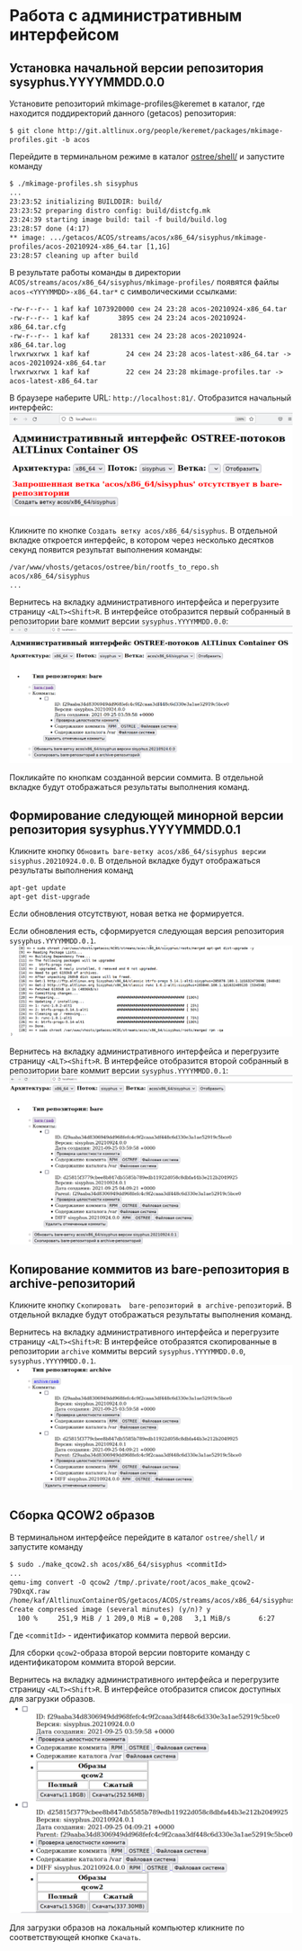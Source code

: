 # Работа с административным интерфейсом

## Установка начальной версии рeпозитория sysyphus.YYYYMMDD.0.0

Установите репозиторий mkimage-profiles@keremet в каталог, где находится поддиректорий данного (getacos) репозитория:
```
$ git clone http://git.altlinux.org/people/keremet/packages/mkimage-profiles.git -b acos
```

Перейдите в терминальном режиме в каталог [ostree/shell/](https://github.com/alt-cloud/getacos/tree/release_0.0.1/ostree/shell) и запустите команду
```
$ ./mkimage-profiles.sh sisyphus
...
23:23:52 initializing BUILDDIR: build/
23:23:52 preparing distro config: build/distcfg.mk
23:24:39 starting image build: tail -f build/build.log
23:28:57 done (4:17)
** image: .../getacos/ACOS/streams/acos/x86_64/sisyphus/mkimage-profiles/acos-20210924-x86_64.tar [1,1G]
23:28:57 cleaning up after build
```
В результате работы команды в директории `ACOS/streams/acos/x86_64/sisyphus/mkimage-profiles/`
появятся файлы  `acos-<YYYYMMDD>-x86_64.tar*` с символическими ссылками:
```
-rw-r--r-- 1 kaf kaf 1073920000 сен 24 23:28 acos-20210924-x86_64.tar
-rw-r--r-- 1 kaf kaf       3895 сен 24 23:24 acos-20210924-x86_64.tar.cfg
-rw-r--r-- 1 kaf kaf     281331 сен 24 23:28 acos-20210924-x86_64.tar.log
lrwxrwxrwx 1 kaf kaf         24 сен 24 23:28 acos-latest-x86_64.tar -> acos-20210924-x86_64.tar
lrwxrwxrwx 1 kaf kaf         22 сен 24 23:28 mkimage-profiles.tar -> acos-latest-x86_64.tar
```

В браузере наберите URL: `http://localhost:81/`. Отобразится начальный интерфейс:
![AdminPage1](./Images/adminPage1.png)

Кликните по кнопке `Создать ветку acos/x86_64/sisyphus`.
В отдельной вкладке откроется интерфейс, в котором через несколько десятков секунд
появится результат выполнения команды:
```
/var/www/vhosts/getacos/ostree/bin/rootfs_to_repo.sh acos/x86_64/sisyphus
...
```

Вернитесь на вкладку административного интерфейса и перегрузите страницу `<ALT><Shift>R`. 
В интерфейсе отобразится первый собранный в репозитории bare коммит версии `sysyphus.YYYYMMDD.0.0`: 
![AdminPage2](./Images/adminPage2.png)

Покликайте по кнопкам созданной версии соммита. В отдельной вкладке будут отображаться результаты выполнения команд.

## Формирование следующей минорной версии репозитория sysyphus.YYYYMMDD.0.1

Кликните кнопку `Обновить bare-ветку acos/x86_64/sisyphus версии sisyphus.20210924.0.0`.
В отдельной вкладке будут отображаться результаты выполнения команд
```
apt-get update
apt-get dist-upgrade
```
Если обновления отсутствуют, новая ветка не формируется.

Если обновления есть, сформируется следующая версия репозитория `sysyphus.YYYYMMDD.0.1`.
![adminUpdatePage1](./Images/adminUpdatePage1.png)

Вернитесь на вкладку административного интерфейса и перегрузите страницу `<ALT><Shift>R`.
В интерфейсе отобразится второй собранный в репозитории bare коммит версии `sysyphus.YYYYMMDD.0.1`: 
![AdminPage3](./Images/adminPage3.png)

## Копирование коммитов из bare-репозитория в archive-репозиторий

Кликните кнопку `Скопировать  bare-репозиторий в archive-репозиторий`.
В отдельной вкладке будут отображаться результаты выполнения команд.

Вернитесь на вкладку административного интерфейса и перегрузите страницу `<ALT><Shift>R`:
В интерфейсе отобразятся скопированные в репозитории `archive` коммиты версий 
`sysyphus.YYYYMMDD.0.0`, `sysyphus.YYYYMMDD.0.1`. 
![AdminPage4](./Images/adminPage4.png)

## Сборка QCOW2 образов  

В терминальном интерфейсе перейдите в каталог `ostree/shell/` и запустите команду
```
$ sudo ./make_qcow2.sh acos/x86_64/sisyphus <commitId>
...
qemu-img convert -O qcow2 /tmp/.private/root/acos_make_qcow2-79DxqX.raw /home/kaf/AltlinuxContainerOS/getacos/ACOS/streams/acos/x86_64/sisyphus/images/qcow2/sisyphus.YYYYMMDD.0.0.qcow2
Create compressed image (several minutes) (y/n)? y
  100 %     251,9 MiB / 1 209,0 MiB = 0,208   3,1 MiB/s       6:27    

```
Где `<commitId>` - идентификатор коммита первой версии.

Для сборки `qcow2`-образа второй версии повторите команду с идентификатором коммита второй версии. 

Вернитесь на вкладку административного интерфейса и перегрузите страницу `<ALT><Shift>R`.
В интерфейсе отобразится список доступных для загрузки образов.
![AdminPage5](./Images/adminPage5.png)

Для загрузки образов на локальный компьютер кликните по соответствующей кнопке `Скачать`.


